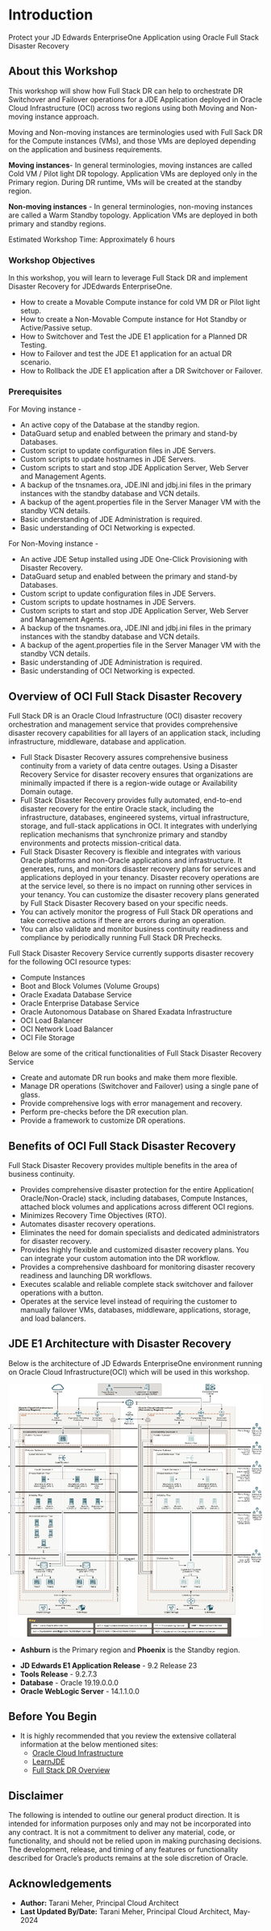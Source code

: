 # Introduction
Protect your JD Edwards EnterpriseOne Application using Oracle Full Stack Disaster Recovery

## About this Workshop

This workshop will show how Full Stack DR can help to orchestrate DR Switchover and Failover operations for a JDE Application deployed in Oracle Cloud Infrastructure (OCI) across two regions using both Moving and Non-moving instance approach.

Moving and Non-moving instances are terminologies used with Full Sack DR for the Compute instances (VMs), and those VMs are deployed depending on the application and business requirements.
 
**Moving instances**- In general terminologies, moving instances are called Cold VM / Pilot light DR topology. Application VMs are deployed only in the Primary region. During DR runtime, VMs will be created at the standby region.
 
**Non-moving instances** - In general terminologies, non-moving instances are called a Warm Standby topology. Application VMs are deployed in both primary and standby regions.

Estimated Workshop Time: Approximately 6 hours

### Workshop Objectives

In this workshop, you will learn to leverage Full Stack DR and implement Disaster Recovery for JDEdwards EnterpriseOne.
* How to create a Movable Compute instance for cold VM DR or Pilot light setup.
* How to create a Non-Movable Compute instance for Hot Standby or Active/Passive setup. 
* How to Switchover and Test the JDE E1 application for a Planned DR Testing.
* How to Failover and test the JDE E1 application for an actual DR scenario.
* How to Rollback the JDE E1 application after a DR Switchover or Failover.

### Prerequisites

For Moving instance -
* An active copy of the Database at the standby region.
* DataGuard setup and enabled between the primary and stand-by Databases.
* Custom script to update configuration files in JDE Servers.
* Custom scripts to update hostnames in JDE Servers.
* Custom scripts to start and stop JDE Application Server, Web Server and Management Agents.
* A backup of the tnsnames.ora, JDE.INI and jdbj.ini files in the primary instances with the standby database and VCN details.
* A backup of the agent.properties file in the Server Manager VM with the standby VCN details.
* Basic understanding of JDE Administration is required. 
* Basic understanding of OCI Networking is expected. 

For Non-Moving instance -
* An active JDE Setup installed using JDE One-Click Provisioning with Disaster Recovery.
* DataGuard setup and enabled between the primary and stand-by Databases.
* Custom script to update configuration files in JDE Servers.
* Custom scripts to update hostnames in JDE Servers.
* Custom scripts to start and stop JDE Application Server, Web Server and Management Agents.
* A backup of the tnsnames.ora, JDE.INI and jdbj.ini files in the primary instances with the standby database and VCN details. 
* A backup of the agent.properties file in the Server Manager VM with the standby VCN details.
* Basic understanding of JDE Administration is required. 
* Basic understanding of OCI Networking is expected. 


## Overview of OCI Full Stack Disaster Recovery
Full Stack DR is an Oracle Cloud Infrastructure (OCI) disaster recovery orchestration and management service that provides comprehensive disaster recovery capabilities for all layers of an application stack, including infrastructure, middleware, database and application.

* Full Stack Disaster Recovery assures comprehensive business continuity from a variety of data centre outages. Using a Disaster Recovery Service for disaster recovery ensures that organizations are minimally impacted if there is a region-wide outage or Availability Domain outage.
* Full Stack Disaster Recovery provides fully automated, end-to-end disaster recovery for the entire Oracle stack, including the infrastructure, databases, engineered systems, virtual infrastructure, storage, and full-stack applications in OCI. It integrates with underlying replication mechanisms that synchronize primary and standby environments and protects mission-critical data.
* Full Stack Disaster Recovery is flexible and integrates with various Oracle platforms and non-Oracle applications and infrastructure. It generates, runs, and monitors disaster recovery plans for services and applications deployed in your tenancy. Disaster recovery operations are at the service level, so there is no impact on running other services in your tenancy. You can customize the disaster recovery plans generated by Full Stack Disaster Recovery based on your specific needs.
* You can actively monitor the progress of Full Stack DR operations and take corrective actions if there are errors during an operation.
* You can also validate and monitor business continuity readiness and compliance by periodically running Full Stack DR Prechecks.

Full Stack Disaster Recovery Service currently supports disaster recovery for the following OCI resource types:
* Compute Instances
* Boot and Block Volumes (Volume Groups)
* Oracle Exadata Database Service
* Oracle Enterprise Database Service
* Oracle Autonomous Database on Shared Exadata Infrastructure
* OCI Load Balancer
* OCI Network Load Balancer
* OCI File Storage

Below are some of the critical functionalities of Full Stack Disaster Recovery Service
* Create and automate DR run books and make them more flexible.
* Manage DR operations (Switchover and Failover) using a single pane of glass.
* Provide comprehensive logs with error management and recovery.
* Perform pre-checks before the DR execution plan.
* Provide a framework to customize DR operations.

## Benefits of OCI Full Stack Disaster Recovery

Full Stack Disaster Recovery provides multiple benefits in the area of business continuity.
* Provides comprehensive disaster protection for the entire Application( Oracle/Non-Oracle) stack, including databases, Compute Instances, attached block volumes and applications across different OCI regions.
* Minimizes Recovery Time Objectives (RTO).
* Automates disaster recovery operations.
* Eliminates the need for domain specialists and dedicated administrators for disaster recovery.
* Provides highly flexible and customized disaster recovery plans. You can integrate your custom automation into the DR workflow.
* Provides a comprehensive dashboard for monitoring disaster recovery readiness and launching DR workflows.
* Executes scalable and reliable complete stack switchover and failover operations with a button.
* Operates at the service level instead of requiring the customer to manually failover VMs, databases, middleware, applications, storage, and load balancers.

## JDE E1 Architecture with Disaster Recovery

Below is the architecture of JD Edwards EnterpriseOne environment running on Oracle Cloud Infrastructure(OCI) which will be used in this workshop.

![JDE E1 Architecture](./images/E1_DR-arch.png)

- **Ashburn** is the Primary region and **Phoenix** is the Standby region.
* **JD Edwards E1 Application Release** - 9.2 Release 23
* **Tools Release** - 9.2.7.3
* **Database** - Oracle 19.19.0.0.0
* **Oracle WebLogic Server** - 14.1.1.0.0

## Before You Begin

* It is highly recommended that you review the extensive collateral information at the below mentioned sites:
    * [Oracle Cloud Infrastructure](https://www.oracle.com/cloud/)
    * [LearnJDE](https://docs.oracle.com/cd/E84502_01/learnjde/cloud_overview.html)
    * [Full Stack DR Overview](https://docs.oracle.com/en-us/iaas/disaster-recovery/index.html)

## Disclaimer

The following is intended to outline our general product direction. It is intended for information purposes only and may not be incorporated into any contract. It is not a commitment to deliver any material, code, or functionality, and should not be relied upon in making purchasing decisions. The development, release, and timing of any features or functionality described for Oracle’s products remains at the sole discretion of Oracle.

## Acknowledgements

* **Author:** Tarani Meher, Principal Cloud Architect
* **Last Updated By/Date:** Tarani Meher, Principal Cloud Architect, May-2024
